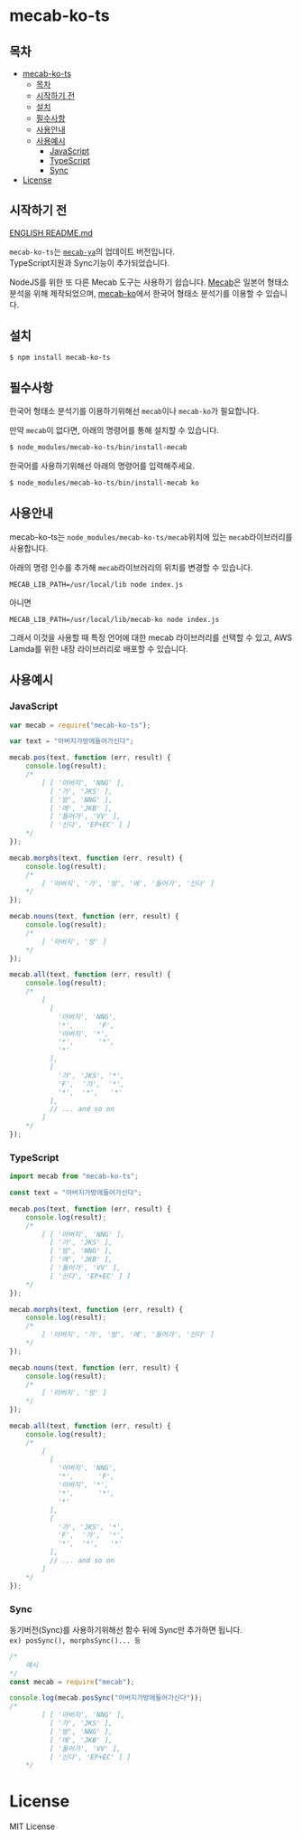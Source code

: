 # mecab-ko-ts

## 목차

- [mecab-ko-ts](#mecab-ko-ts)
  - [목차](#목차)
  - [시작하기 전](#시작하기-전)
  - [설치](#설치)
  - [필수사항](#필수사항)
  - [사용안내](#사용안내)
  - [사용예시](#사용예시)
    - [JavaScript](#javascript)
    - [TypeScript](#typescript)
    - [Sync](#sync)
- [License](#license)

## 시작하기 전

[ENGLISH README.md](https://github.com/ZETA-A/node-mecab-ya/blob/master/README.md)

`mecab-ko-ts`는 [`mecab-ya`](https://github.com/golbin/node-mecab-ya)의 업데이트 버전입니다.  
TypeScript지원과 Sync기능이 추가되었습니다.

NodeJS를 위한 또 다른 Mecab 도구는 사용하기 쉽습니다.
[Mecab](http://taku910.github.io/mecab/)은 일본어 형태소 분석을 위해 제작되었으며, [mecab-ko](https://bitbucket.org/eunjeon/mecab-ko/)에서 한국어 형태소 분석기를 이용할 수 있습니다.

## 설치

```bash
$ npm install mecab-ko-ts
```

## 필수사항

한국어 형태소 분석기를 이용하기위해선 `mecab`이나 `mecab-ko`가 필요합니다.

만약 `mecab`이 없다면, 아래의 명령어를 통해 설치할 수 있습니다.

```bash
$ node_modules/mecab-ko-ts/bin/install-mecab
```

한국어를 사용하기위해선 아래의 명령어를 입력해주세요.

```bash
$ node_modules/mecab-ko-ts/bin/install-mecab ko
```

## 사용안내

mecab-ko-ts는 `node_modules/mecab-ko-ts/mecab`위치에 있는 `mecab`라이브러리를 사용합니다.

아래의 명령 인수를 추가해 `mecab`라이브러리의 위치를 변경할 수 있습니다.

```
MECAB_LIB_PATH=/usr/local/lib node index.js
```

아니면

```
MECAB_LIB_PATH=/usr/local/lib/mecab-ko node index.js
```

그래서 이것을 사용할 때 특정 언어에 대한 mecab 라이브러리를 선택할 수 있고, AWS Lamda를 위한 내장 라이브러리로 배포할 수 있습니다.

## 사용예시

### JavaScript

```js
var mecab = require("mecab-ko-ts");

var text = "아버지가방에들어가신다";

mecab.pos(text, function (err, result) {
    console.log(result);
    /*
        [ [ '아버지', 'NNG' ],
          [ '가', 'JKS' ],
          [ '방', 'NNG' ],
          [ '에', 'JKB' ],
          [ '들어가', 'VV' ],
          [ '신다', 'EP+EC' ] ]
    */
});

mecab.morphs(text, function (err, result) {
    console.log(result);
    /*
        [ '아버지', '가', '방', '에', '들어가', '신다' ]
    */
});

mecab.nouns(text, function (err, result) {
    console.log(result);
    /*
        [ '아버지', '방' ]
    */
});

mecab.all(text, function (err, result) {
    console.log(result);
    /*
        [
          [
            '아버지', 'NNG',
            '*',      'F',
            '아버지', '*',
            '*',      '*',
            '*'
          ],
          [
            '가', 'JKS', '*',
            'F',  '가',  '*',
            '*',  '*',   '*'
          ],
          // ... and so on
        ]
    */
});
```

### TypeScript

```js
import mecab from "mecab-ko-ts";

const text = "아버지가방에들어가신다";

mecab.pos(text, function (err, result) {
    console.log(result);
    /*
        [ [ '아버지', 'NNG' ],
          [ '가', 'JKS' ],
          [ '방', 'NNG' ],
          [ '에', 'JKB' ],
          [ '들어가', 'VV' ],
          [ '신다', 'EP+EC' ] ]
    */
});

mecab.morphs(text, function (err, result) {
    console.log(result);
    /*
        [ '아버지', '가', '방', '에', '들어가', '신다' ]
    */
});

mecab.nouns(text, function (err, result) {
    console.log(result);
    /*
        [ '아버지', '방' ]
    */
});

mecab.all(text, function (err, result) {
    console.log(result);
    /*
        [
          [
            '아버지', 'NNG',
            '*',      'F',
            '아버지', '*',
            '*',      '*',
            '*'
          ],
          [
            '가', 'JKS', '*',
            'F',  '가',  '*',
            '*',  '*',   '*'
          ],
          // ... and so on
        ]
    */
});
```

### Sync

동기버전(Sync)를 사용하기위해선 함수 뒤에 Sync만 추가하면 됩니다.  
`ex) posSync(), morphsSync()... 등`

```js
/*
    예시
*/
const mecab = require("mecab");

console.log(mecab.posSync("아버지가방에들어가신다"));
/*
        [ [ '아버지', 'NNG' ],
          [ '가', 'JKS' ],
          [ '방', 'NNG' ],
          [ '에', 'JKB' ],
          [ '들어가', 'VV' ],
          [ '신다', 'EP+EC' ] ]
    */
```

# License

MIT License
